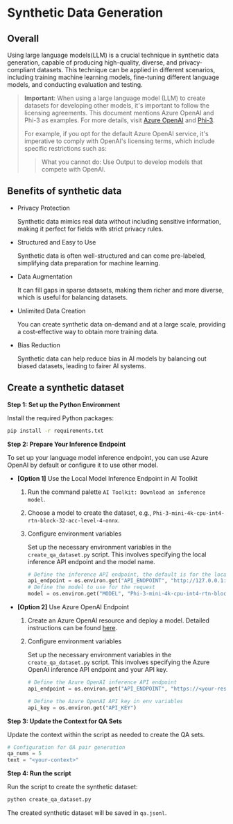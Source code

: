 # Synthetic Data Generation

## Overall

Using large language models(LLM) is a crucial technique in synthetic data generation, capable of producing high-quality, diverse, and privacy-compliant datasets. This technique can be applied in different scenarios, including training machine learning models, fine-tuning different language models, and conducting evaluation and testing.

> **Important**: When using a large language model (LLM) to create datasets for developing other models, it's important to follow the licensing agreements.
> This document mentions Azure OpenAI and Phi-3 as examples. For more details, visit [Azure OpenAI](https://openai.com/policies/business-terms/) and [Phi-3](https://huggingface.co/microsoft/Phi-3-mini-4k-instruct/blob/main/LICENSE).
>
> For example, if you opt for the default Azure OpenAI service, it's imperative to comply with OpenAI's licensing terms, which include specific restrictions such as:
>> What you cannot do:
>> Use Output to develop models that compete with OpenAI.


## Benefits of synthetic data

- Privacy Protection

  Synthetic data mimics real data without including sensitive information, making it perfect for fields with strict privacy rules.

- Structured and Easy to Use

  Synthetic data is often well-structured and can come pre-labeled, simplifying data preparation for machine learning.

- Data Augmentation

  It can fill gaps in sparse datasets, making them richer and more diverse, which is useful for balancing datasets.

- Unlimited Data Creation

  You can create synthetic data on-demand and at a large scale, providing a cost-effective way to obtain more training data.

- Bias Reduction

  Synthetic data can help reduce bias in AI models by balancing out biased datasets, leading to fairer AI systems.

## Create a synthetic dataset

**Step 1: Set up the Python Environment**

Install the required Python packages:

```sh
pip install -r requirements.txt
```

**Step 2: Prepare Your Inference Endpoint**

To set up your language model inference endpoint, you can use Azure OpenAI by default or configure it to use other model.

- **[Option 1]** Use the Local Model Inference Endpoint in AI Toolkit
  1. Run the command palette `AI Toolkit: Download an inference model`.
  2. Choose a model to create the dataset, e.g., `Phi-3-mini-4k-cpu-int4-rtn-block-32-acc-level-4-onnx`.
  3. Configure environment variables

     Set up the necessary environment variables in the `create_qa_dataset.py` script. This involves specifying the local inference API endpoint and the model name.

      ```python
      # Define the inference API endpoint, the default is for the local API in AI Toolkit
      api_endpoint = os.environ.get("API_ENDPOINT", "http://127.0.0.1:5272/v1/chat/completions") 
      # Define the model to use for the request
      model = os.environ.get("MODEL", "Phi-3-mini-4k-cpu-int4-rtn-block-32-acc-level-4-onnx")
      ```

- **[Option 2]** Use Azure OpenAI Endpoint
  1. Create an Azure OpenAI resource and deploy a model. Detailed instructions can be found [here](https://learn.microsoft.com/azure/ai-services/openai/how-to/create-resource).
  2. Configure environment variables

     Set up the necessary environment variables in the `create_qa_dataset.py` script. This involves specifying the Azure OpenAI inference API endpoint and your API key.

      ```python
      # Define the Azure OpenAI inference API endpoint  
      api_endpoint = os.environ.get("API_ENDPOINT", "https://<your-resource-name>.openai.azure.com/openai/deployments/gpt-4o/chat/completions?api-version=2024-02-15-preview") 

      # Define the Azure OpenAI API key in env variables
      api_key = os.environ.get("API_KEY")  
      ```

**Step 3: Update the Context for QA Sets**

Update the context within the script as needed to create the QA sets.

```python
# Configuration for QA pair generation
qa_nums = 5
text = "<your-context>"
```

**Step 4: Run the script**

Run the script to create the synthetic dataset:

```sh
python create_qa_dataset.py
```

The created synthetic dataset will be saved in `qa.jsonl`.
